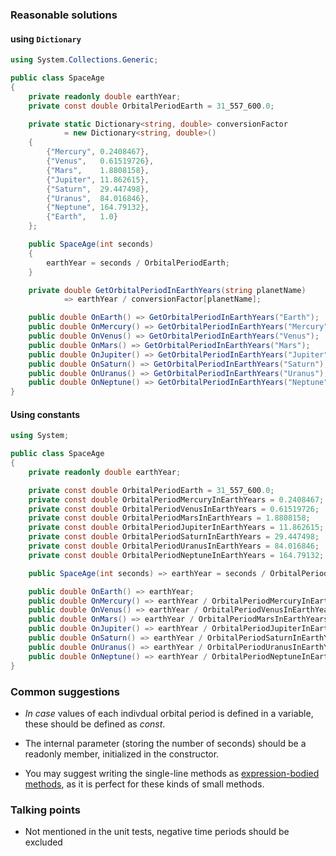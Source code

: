 ### Reasonable solutions

#### using `Dictionary`
```csharp
using System.Collections.Generic;

public class SpaceAge
{
    private readonly double earthYear;
    private const double OrbitalPeriodEarth = 31_557_600.0;

    private static Dictionary<string, double> conversionFactor 
            = new Dictionary<string, double>()
    {
        {"Mercury", 0.2408467},
        {"Venus",   0.61519726},
        {"Mars",    1.8808158},
        {"Jupiter", 11.862615},
        {"Saturn",  29.447498},
        {"Uranus",  84.016846},
        {"Neptune", 164.79132},
        {"Earth",   1.0}
    };

    public SpaceAge(int seconds)
    {
        earthYear = seconds / OrbitalPeriodEarth;
    }

    private double GetOrbitalPeriodInEarthYears(string planetName) 
            => earthYear / conversionFactor[planetName];

    public double OnEarth() => GetOrbitalPeriodInEarthYears("Earth");
    public double OnMercury() => GetOrbitalPeriodInEarthYears("Mercury");
    public double OnVenus() => GetOrbitalPeriodInEarthYears("Venus");
    public double OnMars() => GetOrbitalPeriodInEarthYears("Mars");
    public double OnJupiter() => GetOrbitalPeriodInEarthYears("Jupiter");
    public double OnSaturn() => GetOrbitalPeriodInEarthYears("Saturn");
    public double OnUranus() => GetOrbitalPeriodInEarthYears("Uranus");
    public double OnNeptune() => GetOrbitalPeriodInEarthYears("Neptune");
}
```

#### Using constants

```csharp
using System;

public class SpaceAge
{
    private readonly double earthYear;

    private const double OrbitalPeriodEarth = 31_557_600.0;
    private const double OrbitalPeriodMercuryInEarthYears = 0.2408467;
    private const double OrbitalPeriodVenusInEarthYears = 0.61519726;
    private const double OrbitalPeriodMarsInEarthYears = 1.8808158;
    private const double OrbitalPeriodJupiterInEarthYears = 11.862615;
    private const double OrbitalPeriodSaturnInEarthYears = 29.447498;
    private const double OrbitalPeriodUranusInEarthYears = 84.016846;
    private const double OrbitalPeriodNeptuneInEarthYears = 164.79132;

    public SpaceAge(int seconds) => earthYear = seconds / OrbitalPeriodEarth;

    public double OnEarth() => earthYear;
    public double OnMercury() => earthYear / OrbitalPeriodMercuryInEarthYears;
    public double OnVenus() => earthYear / OrbitalPeriodVenusInEarthYears;
    public double OnMars() => earthYear / OrbitalPeriodMarsInEarthYears;
    public double OnJupiter() => earthYear / OrbitalPeriodJupiterInEarthYears;
    public double OnSaturn() => earthYear / OrbitalPeriodSaturnInEarthYears;
    public double OnUranus() => earthYear / OrbitalPeriodUranusInEarthYears;
    public double OnNeptune() => earthYear / OrbitalPeriodNeptuneInEarthYears;
}
```

### Common suggestions

- _In case_ values of each indivdual orbital period is defined in a variable, these should be defined as _const_.

- The internal parameter (storing the number of seconds) should be a readonly member, initialized in the constructor.
    
- You may suggest writing the single-line methods as [expression-bodied methods]((https://docs.microsoft.com/en-us/dotnet/csharp/language-reference/operators/lambda-operator#expression-body-definition)), as it is perfect for these kinds of small methods.

### Talking points

- Not mentioned in the unit tests, negative time periods should be excluded
